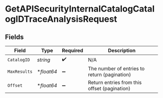 # GetAPISecurityInternalCatalogCatalogIDTraceAnalysisRequest


## Fields

| Field                                        | Type                                         | Required                                     | Description                                  |
| -------------------------------------------- | -------------------------------------------- | -------------------------------------------- | -------------------------------------------- |
| `CatalogID`                                  | *string*                                     | :heavy_check_mark:                           | N/A                                          |
| `MaxResults`                                 | **float64*                                   | :heavy_minus_sign:                           | The number of entries to return (pagination) |
| `Offset`                                     | **float64*                                   | :heavy_minus_sign:                           | Return entries from this offset (pagination) |